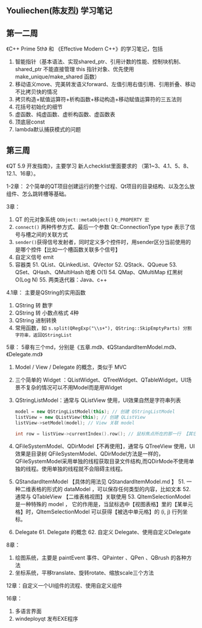 ## Youliechen(陈友烈) 学习笔记

## 第一二周
《C++ Prime 5th》 和 《Effective Modern C++》的学习笔记，包括
1. 智能指针（基本语法、实现shared_ptr、引用计数的性能、控制块机制、shared_ptr 不能直接管理 this 指针对象、优先使用 make_unique/make_shared 函数）
2. 移动语义move、完美转发语义forward、左值引用右值引用、引用折叠、移动不比拷贝快的情况
3. 拷贝构造+赋值运算符+析构函数+移动构造+移动赋值运算符的三五法则
4. 花括号初始化的细节
5. 虚函数、纯虚函数、虚析构函数、虚函数表
6. 顶底层const 
7. lambda默认捕获模式的问题

## 第三周
《QT 5.9 开发指南》，主要学习 新人checklist里面要求的 （第1~3、4.1、5、8、12.1、16章）。

1-2章： 2个简单的QT项目创建运行的整个过程、Qt项目的目录结构、以及怎么放组件、怎么跳转槽等基础。

3章：
1. QT 的元对象系统 `QObject::metaObject()` `Q_PROPERTY 宏` 
2. `connect()` 两种传参方式、最后一个参数 Qt::ConnectionType type 表示了信号与槽之间的关联方式
3. `sender()`获得信号发射者，同时定义多个控件时，用sender区分当前使用的是哪个控件【比如一个槽函数关联多个信号】
4. 自定义信号 emit
5. 容器类
    51. QList、QLinkedList、QVector
    52. QStack、QQueue
    53. QSet、QHash、QMultiHash 哈希 O(1)
    54. QMap、QMultiMap 红黑树 O(Log N)
    55. 两类迭代器：Java、c++

4.1章： 主要是QString的实用函数
1. QString 转 数字
2. QString 转 小数点格式 4种
3. QString 进制转换
4. 常用函数，如 `s.split(QRegExp("\\s+"), QString::SkipEmptyParts) 分割字符串，返回QStringList`

5章： 5章有三个md，分别是《五章.md》、《QStandardItemModel.md》、《Delegate.md》
1. Model / View / Delegate 的概念，类似于 MVC
2. 三个简单的 Widget ：QListWidget、QTreeWidget、QTableWidget，UI场景不复杂的情况可以不用Model而是用Widget
3. QStringListModel：通常与 QListView 使用，UI效果自然是字符串列表
    ```cpp
    model = new QStringListModel(this); // 创建 QStringListModel
    listView = new QListView(this); // 创建 QListView
    listView->setModel(model); // View 关联 model

    int row = listView->currentIndex().row(); // 鼠标焦点所在的那一行 【其它的Model、View方法不再赘述】
    ```
4. QFileSystemModel、QDirModel【不再使用】，通常与 QTreeView 使用，UI效果是目录树
    QFileSystemModel、QDirModel方法是一样的，QFileSystemModel采用单独的线程获取目录文件结构,而QDirMode不使用单独的线程。使用单独的线程就不会阻碍主线程。

5. QStandardItemModel 【具体的用法见 QStandardItemModel.md 】
    51. 一种二维表格的形式的 dataModel ，可以保存任何类型的内容，比如文本
    52. 通常与 QTableView 【二维表格视图】关联使用
    53. QItemSelectionModel 是一种特殊的 model ， 它的作用是，当鼠标选中【视图表格】里的【某单元格】时，QItemSelectionModel 可以获得【被选中单元格】的 (i, j) 行列坐标。

6. Delegate 
    61. Delegate 的概念
    62. 自定义 Delegate、使用自定义Delegate

8章：
1. 绘图系统，主要是 paintEvent 事件、QPainter 、QPen 、QBrush 的各种方法
2. 坐标系统，平移translate、旋转rotate、缩放scale三个方法

12章：自定义一个UI组件的流程、使用自定义组件

16章：
1. 多语言界面
2. windeployqt 发布EXE程序